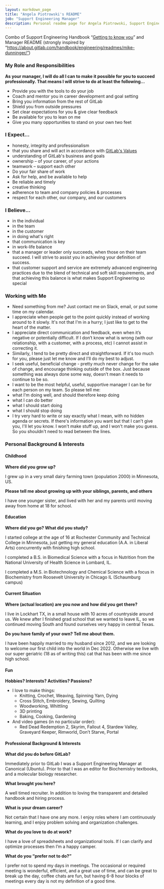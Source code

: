 ```yaml
---
layout: markdown_page
title: "Angela Piotrowski's README"
job: "Support Engineering Manager"
description: Personal readme page for Angela Piotrowski, Support Engineering Manager, GitLab"
---
```



Combo of Support Engineering Handbook “[Getting to know you](https://about.gitlab.com/handbook/support/managers/getting-to-know-you.html)” and Manager README (strongly inspired by “https://about.gitlab.com/handbook/engineering/readmes/mike-dunninger/”) 



### **My Role and Responsibilities**

**As your manager, I will do all I can to make it possible for you to succeed professionally. That means I will strive to do at least the following…**

- Provide you with the tools to do your job
- Coach and mentor you in career development and goal setting
- Bring you information from the rest of GitLab
- Shield you from outside pressures
- Set clear expectations for you & give clear feedback
- Be available for you to lean on me
- Give you many opportunities to stand on your own two feet



### **I Expect…**

- honesty, integrity and professionalism
- that you share and will act in accordance with [GitLab's Values](https://about.gitlab.com/handbook/values/)
- understanding of GitLab's business and goals
- ownership – of your career, of your actions
- teamwork – support each other
- Do your fair share of work
- Ask for help, and be available to help
- Be reliable and timely
- creative thinking
- adherence to team and company policies & processes
- respect for each other, our company, and our customers



### **I Believe…**

- in the individual
- in the team
- in the customer
- in doing what's right
- that communication is key
- in work-life balance
- that a manager or leader only succeeds, when those on their team succeed. I will strive to assist you in achieving your definition of success. 
- that customer support and service are extremely advanced engineering practices due to the blend of technical and soft skill requirements, and that achieving this balance is what makes Support Engineering so special



### **Working with Me**

- Need something from me? Just contact me on Slack, email, or put some time on my calendar.
- I appreciate when people get to the point quickly instead of working around to it slowly. It's not that I'm in a hurry; I just like to get to the heart of the matter.
- I appreciate direct communication and feedback, even when it’s negative or potentially difficult. If I don’t know what is wrong (with our relationship, with a customer, with a process, etc) I cannot assist in correcting it.
- Similarly, I tend to be pretty direct and straightforward. If it's too much for you, please just let me know and I'll do my best to adjust.
- I seek useful, beneficial change - pretty much never change for the sake of change, and encourage thinking outside of the box. Just because something was always done some way, doesn’t mean it needs to continue to be so.
- I want to be the most helpful, useful, supportive manager I can be for each person on my team. So please tell me:
- what I'm doing well, and should therefore keep doing
- what I can do better
- what I should start doing
- what I should stop doing
- I try very hard to write or say exactly what I mean, with no hidden agenda or secrets. If there's information you want but that I can't give you, I'll let you know. I won't make stuff up, and I won't make you guess. So you shouldn't need to read between the lines.



### **Personal Background & Interests**

#### Childhood

**Where did you grow up?**

I grew up in a very small dairy farming town (population 2000) in Minnesota, US.



 **Please tell me about growing up with your siblings, parents, and others**

I have one younger sister, and lived with her and my parents until moving away from home at 18 for school. 



#### Education

**Where did you go? What did you study?**

I started college at the age of 16 at Rochester Community and Technical College in Minnesota, just getting my general education (A.A. in Liberal Arts) concurrently with finishing high school. 

I completed a B.S. in Biomedical Science with a focus in Nutrition from the National University of Health Science in Lombard, IL. 

I completed a M.S. in Biotechnology and Chemical Science with a focus in Biochemistry from Roosevelt University in Chicago IL (Schaumburg campus)



#### Current Situation

**Where (actual location) are you now and how did you get there?**

I live in Lockhart TX, in a small house with 10 acres of countryside around us. We knew after I finished grad school that we wanted to leave IL, so we continued moving South and found ourselves very happy in central Texas. 

**Do you have family of your own? Tell me about them.**

I have been happily married to my husband since 2012, and we are looking to welcome our first child into the world in Dec 2022. Otherwise we live with our super geriatric (18 as of writing this) cat that has been with me since high school. 



#### Fun

**Hobbies? Interests? Activities? Passions?**

- I love to make things:
  - Knitting, Crochet, Weaving, Spinning Yarn, Dying
  - Cross Stitch, Embroidery, Sewing, Quilting
  - Woodworking, Whittling
  - 3D printing
  - Baking, Cooking, Gardening
- And video games (in no particular order):
  - Red Dead Redemption 2, Skyrim, Fallout 4, Stardew Valley, Graveyard Keeper, Rimworld, Don’t Starve, Portal



#### **Professional Background & Interests**

**What did you do before GitLab?**

Immediately prior to GitLab I was a Support Engineering Manager at Canonical (Ubuntu). Prior to that I was an editor for Biochemistry textbooks, and a molecular biology researcher.

**What brought you here?**

A well timed recruiter. In addition to loving the transparent and detailed handbook and hiring process.

**What is your dream career?**

Not certain that I have one any more. I enjoy roles where I am continuously learning, and I enjoy problem solving and organization challenges. 

**What do you love to do at work?**

I have a love of spreadsheets and organizational tools. If I can clarify and optimize processes then I’m a happy camper. 

**What do you “prefer not to do?”**

I prefer not to spend my days in meetings. The occasional or required meeting is wonderful, efficient, and a great use of time, and can be great to break up the day, coffee chats are fun, but having 6-8 hour blocks of meetings every day is not my definition of a good time. 
